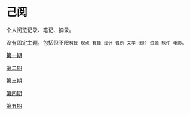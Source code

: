 # 己阅

个人阅览记录、笔记、摘录。

没有固定主题，包括但不限`科技 观点 有趣 设计 音乐 文学 图片 资源 软件 电影`。

[第一期](posts/post_001.md)

[第二期](posts/post_002.md)

[第三期](posts/post_003.md)

[第四期](posts/post_004.md)

[第五期](posts/post_005.md)

